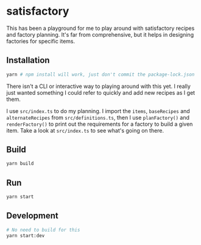 # satisfactory

This has been a playground for me to play around with satisfactory recipes and
factory planning. It's far from comprehensive, but it helps in designing
factories for specific items.

## Installation

```sh
yarn # npm install will work, just don't commit the package-lock.json
```

There isn't a CLI or interactive way to playing around with this yet. I really
just wanted something I could refer to quickly and add new recipes as I get
them.

I use `src/index.ts` to do my planning. I import the `items`, `baseRecipes` and
`alternateRecipes` from `src/definitions.ts`, then I use `planFactory()` and
`renderFactory()` to print out the requirements for a factory to build a given
item. Take a look at `src/index.ts` to see what's going on there.

## Build

```sh
yarn build
```

## Run

```sh
yarn start
```

## Development

```sh
# No need to build for this
yarn start:dev
```
